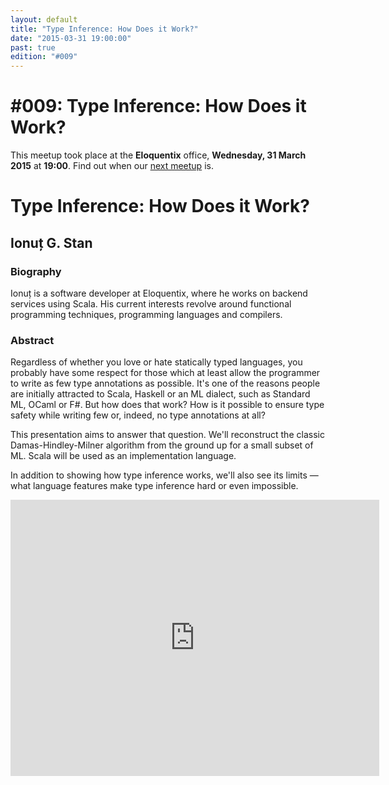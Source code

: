 ```yaml
---
layout: default
title: "Type Inference: How Does it Work?"
date: "2015-03-31 19:00:00"
past: true
edition: "#009"
---
```


<div class="description">
  <h1><span class="edition-number">#009</span>: Type Inference: How Does it Work?</h1>
  <p>This meetup took place at the <strong>Eloquentix</strong> office,
    <strong>Wednesday, 31 March 2015</strong> at <strong>19:00</strong>.
    Find out when our <a href="/next">next meetup</a> is.</p>
</div>

<div class="clear-fix"></div>

<div class="presentation">
  <h1>Type Inference: How Does it Work?</h1>
  <div class="details">
    <div class="left">
      <div class="biography">
        <h2 class="speaker">Ionuț G. Stan</h2>
        <h3>Biography</h3>
        <p>Ionuț is a software developer at Eloquentix, where he works on backend
        services using Scala. His current interests revolve around functional
        programming techniques, programming languages and compilers.</p>
      </div>
      <div class="abstract">
        <h3>Abstract</h3>
        <p>Regardless of whether you love or hate statically typed languages, you
        probably have some respect for those which at least allow the programmer
        to write as few type annotations as possible. It's one of the reasons
        people are initially attracted to Scala, Haskell or an ML dialect, such
        as Standard ML, OCaml or F#. But how does that work? How is it possible
        to ensure type safety while writing few or, indeed, no type annotations
        at all?</p>
        <p>This presentation aims to answer that question. We'll reconstruct the
        classic Damas-Hindley-Milner algorithm from the ground up for a small
        subset of ML. Scala will be used as an implementation language.</p>
        <p>In addition to showing how type inference works, we'll also see its
        limits — what language features make type inference hard or even impossible.</p>
      </div>
    </div>
    <div class="right">
      <div class="slides">
      <script async class="speakerdeck-embed" data-id="2aef7c9033284002b931c25778503716" data-ratio="1.77777777777778" src="//speakerdeck.com/assets/embed.js"></script>
      </div>
      <div class="recording">
        <iframe width="590" height="442" src="https://www.youtube.com/embed/LWbby0s9eDQ" frameborder="0" allowfullscreen></iframe>
      </div>
    </div>
  </div>
</div>
